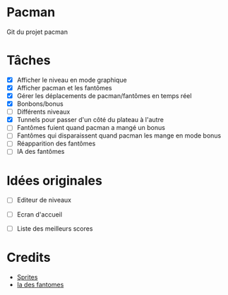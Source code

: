 # Pacman
Git du projet pacman

# Tâches
- [x] Afficher le niveau en mode graphique
- [x] Afficher pacman et les fantômes
- [x] Gérer les déplacements de pacman/fantômes en temps réel
- [x] Bonbons/bonus
- [ ] Différents niveaux
- [x] Tunnels pour passer d'un côté du plateau à l'autre
- [ ] Fantômes fuient quand pacman a mangé un bonus
- [ ] Fantômes qui disparaissent quand pacman les mange en mode bonus
- [ ] Réapparition des fantômes
- [ ] IA des fantômes

# Idées originales
- [ ] Editeur de niveaux
- [ ] Ecran d'accueil
- [ ] Liste des meilleurs scores


# Credits

- [Sprites](https://www.spriters-resource.com/arcade/pacman/)
- [Ia des fantomes](https://gameinternals.com/understanding-pac-man-ghost-behavior)
